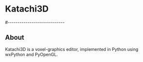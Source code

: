 # Katachi3D
#-----------------------------

About
----------------
Katachi3D is a voxel-graphics editor, implemented in Python using wxPython and PyOpenGL. 

